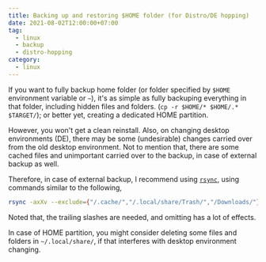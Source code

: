 ```yaml
---
title: Backing up and restoring $HOME folder (for Distro/DE hopping)
date: 2021-08-02T12:00:00+07:00
tag:
  - linux
  - backup
  - distro-hopping
category:
  - linux
---
```


If you want to fully backup home folder (or folder specified by `$HOME` environment variable or `~`), it's as simple as fully backuping everything in that folder, including hidden files and folders. (`cp -r $HOME/* $HOME/.* $TARGET/`); or better yet, creating a dedicated HOME partition.

However, you won't get a clean reinstall. Also, on changing desktop environments (DE), there may be some (undesirable) changes carried over from the old desktop environment. Not to mention that, there are some cached files and unimportant carried over to the backup, in case of external backup as well.

Therefore, in case of external backup, I recommend using [`rsync`](https://wiki.archlinux.org/title/Rsync), using commands similar to the following,

```sh
rsync -axXv --exclude={"/.cache/","/.local/share/Trash/","/Downloads/"} --exclude-from=excluded.txt $HOME/ $TARGET/ (--dry-run)
```

Noted that, the trailing slashes are needed, and omitting has a lot of effects.

In case of HOME partition, you might consider deleting some files and folders in `~/.local/share/`, if that interferes with desktop environment changing.

<!-- excerpt -->
